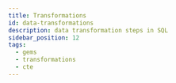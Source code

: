 ```yaml
---
title: Transformations
id: data-transformations
description: data transformation steps in SQL
sidebar_position: 12
tags:
  - gems
  - transformations
  - cte
---
```

